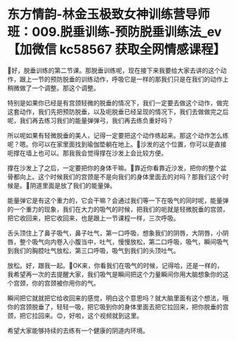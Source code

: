 # 东方情韵-林金玉极致女神训练营导师班：009.脱垂训练-预防脱垂训练法_ev【加微信 kc58567 获取全网情感课程】

🎼好，脱垂训练的第二节课。那脱垂训练呢，现在接下来我要给大家去讲的这个动作，跟上一节的预防脱垂的训练动作，呼吸它是一样的那我们只是在我们的动作上稍微做了一个调整。那这个调整。

特别是如果你已经是有宫颈轻微的脱垂的情况下，我们一定要去做这个动作，做完这套动作，我们先把预防脱垂，以及呃脱垂已经呈现的情况下，我们去做做完之后呢，我们再去练习我们的能量弹弹弓，我们再去练负重好吗？

所以呢如果有轻微脱垂的美人，记得一定要把这个动作练起来。那这个动作怎么练呢？嗯。你可以在家里面找到瑜伽垫躺在地上。🎼沙发的这个位置，你可以是直接呃撑在墙上也可以。那我我会觉得撑在沙发上会比较方便。

撑在沙发上了之后，一定要把你的身体干嘛。🎼靠近你看靠近沙发，把你的整个盆骨都向上。这个时候我们的宫颈是不是向我们的身体里面去的对吗？那我们这个时候是。🎼阴道里面是放了我们的能量弹。

能量弹它是有这个重力的，它会干嘛？会通过我们等一下在吸气的同时呢，能量弹的一个重力的现象，我们在大力的吸气的时候，把我们的呃就是轻微脱垂的宫颈，把它收回来，把它收回来，也是跟上一节课程一样，三次呼吸。

舌头顶住上了鼻子吸气，鼻子吐气，第一口呼吸，想象我们的阴唇，大阴唇，小阴唇，整个吸气向内卷入小腹当中，吐气，慢慢放松，第二口呼吸，吸气，瞬间吸气到我们的胸腔吐气放松，第三口呼吸，吸气到我们的头顶吐气。

放松。好，跟我一起。🎼OK来，你看我们在吸气的时候，记得哈，还是一样的，我希望再一次的去提醒大家，我们吸气是瞬间把这个力量瞬间你用大脑想象你的这个宫颈，你的宫颈被你用你的气。

瞬间把它就就把它给收回来的感觉，明白这个意思吗？就大脑里面有这个想法，哦你的宫颈脱垂了，轻轻一吸，把它吸到你的身体里面去把它拉回来，把你脱垂的宫颈，把它拉回来。😊，好啦，这个视频就到这里。

希望大家能够持续的去练有一个健康的阴道内环境。